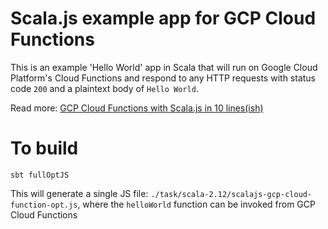 # Scala.js example app for GCP Cloud Functions
This is an example 'Hello World' app in Scala that will run on Google Cloud Platform's Cloud Functions and
respond to any HTTP requests with status code `200` and a plaintext body of `Hello World`.

Read more: [GCP Cloud Functions with Scala.js in 10 lines(ish)](https://www.mostly.codes/blog/creating-scalajs-gcp-cloud-functions) 


# To build
```
sbt fullOptJS
```
This will generate a single JS file: `./task/scala-2.12/scalajs-gcp-cloud-function-opt.js`, where
the `helloWorld` function can be invoked from GCP Cloud Functions
